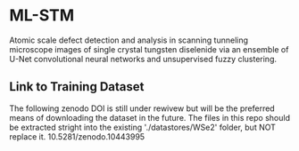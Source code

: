 # ML-STM
Atomic scale defect detection and analysis in scanning tunneling microscope images of single crystal tungsten diselenide via an ensemble of U-Net convolutional neural networks and unsupervised fuzzy clustering.

## Link to Training Dataset
The following zenodo DOI is still under rewivew but will be the preferred means of downloading the dataset in the future. The files in this repo should be extracted stright into the existing './datastores/WSe2' folder, but NOT replace it.
10.5281/zenodo.10443995
